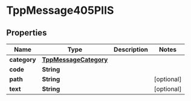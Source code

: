 # TppMessage405PIIS

## Properties
Name | Type | Description | Notes
------------ | ------------- | ------------- | -------------
**category** | [**TppMessageCategory**](TppMessageCategory.md) |  | 
**code** | **String** |  | 
**path** | **String** |  |  [optional]
**text** | **String** |  |  [optional]

